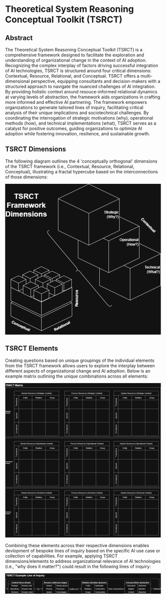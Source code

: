 # Theoretical System Reasoning Conceptual Toolkit (TSRCT) 

## Abstract

The Theoretical System Reasoning Conceptual Toolkit (TSRCT) is a comprehensive framework designed to facilitate the exploration and understanding of organizational change in the context of AI adoption. Recognizing the complex interplay of factors driving successful integration of AI technologies, TSRCT is structured around four critical dimensions: Contextual, Resource, Relational, and Conceptual. TSRCT offers a multi-dimensional perspective, equipping consultants and decision-makers with a structured approach to navigate the nuanced challenges of AI integration. By providing holistic context around resouce-informed relational dynamics at varying levels of abstraction, the framework aids organizations in crafting more informed and effective AI partnering. The framework empowers organizations to generate tailored lines of inquiry, facilitating critical analysis of their unique implications and sociotechnical challenges. By coordinating the interrogation of strategic motivations (why), operational methods (how), and technical implementations (what), TSRCT serves as a catalyst for positive outcomes, guiding organizations to optimize AI adoption while fostering innovation, resilience, and sustainable growth.

## TSRCT Dimensions

The following diagram outlines the 4 'conceptually orthogonal' dimensions of the TSRCT framework (i.e., Contextual, Resource, Relational, Conceptual), illustrating a fractal hypercube based on the interconnections of those dimensions:

![Diagram](TSRCT_diagram.png)

## TSRCT Elements

Creating questions based on unique groupings of the individual elements from the TSRCT framework allows users to explore the interplay between different aspects of organizational change and AI adoption. Below is an example matrix outlining the unique combinations across all elements:

![Matrix](TSRCT_matrix.png)

Combining these elements across their respective dimensions enables devlopment of bespoke lines of inquiry based on the specific AI use case or collection of capabilities. For example, applying TSRCT dimensions/elements to address organizational relevance of AI technologies (i.e., "why does it matter?") could result in the following lines of inquiry:

![Matrix](TSRCT_inquiry.png)
